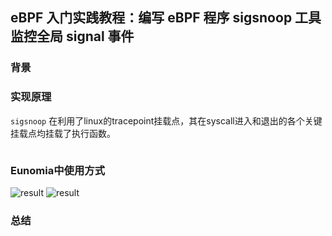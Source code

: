 ## eBPF 入门实践教程：编写 eBPF 程序 sigsnoop 工具监控全局 signal 事件

### 背景

### 实现原理

`sigsnoop` 在利用了linux的tracepoint挂载点，其在syscall进入和退出的各个关键挂载点均挂载了执行函数。
```c

```


### Eunomia中使用方式

![result](../imgs/sigsnoop.png)
![result](../imgs/sigsnoop-prometheus.png)

### 总结
